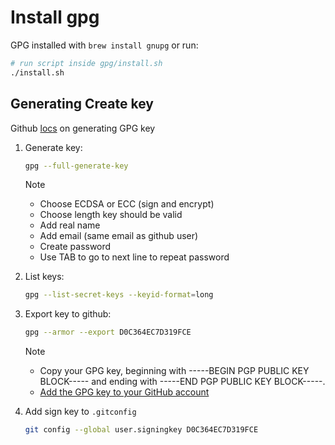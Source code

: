 # Install gpg

GPG installed with `brew install gnupg` or run:

```sh
# run script inside gpg/install.sh
./install.sh
```

## Generating Create key

Github [locs](https://docs.github.com/en/authentication/managing-commit-signature-verification/generating-a-new-gpg-key) on generating GPG key

1. Generate key:
    ```sh
    gpg --full-generate-key
    ```

    > [!NOTE]
    >
    > - Choose ECDSA or ECC (sign and encrypt)
    > - Choose length key should be valid
    > - Add real name
    > - Add email (same email as github user)
    > - Create password
    > - Use TAB to go to next line to repeat password

1. List keys:
    ```sh
    gpg --list-secret-keys --keyid-format=long
    ```

1. Export key to github:

    ```sh
    gpg --armor --export D0C364EC7D319FCE
    ```

    > [!NOTE]
    > - Copy your GPG key, beginning with -----BEGIN PGP PUBLIC KEY BLOCK----- and ending with -----END PGP PUBLIC KEY BLOCK-----.
    > - [Add the GPG key to your GitHub account](https://docs.github.com/en/authentication/managing-commit-signature-verification/adding-a-gpg-key-to-your-github-account)
1. Add sign key to `.gitconfig`
    ```sh
    git config --global user.signingkey D0C364EC7D319FCE
    ```
